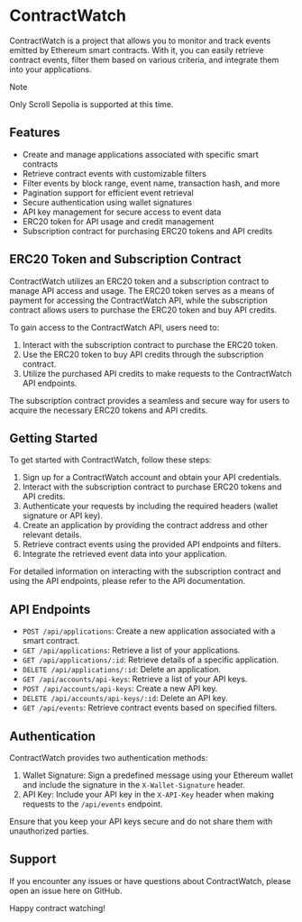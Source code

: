 # ContractWatch

ContractWatch is a project that allows you to monitor and track events emitted by Ethereum smart contracts. With it, you can easily retrieve contract events, filter them based on various criteria, and integrate them into your applications.

> [!NOTE]
> Only Scroll Sepolia is supported at this time.

## Features

- Create and manage applications associated with specific smart contracts
- Retrieve contract events with customizable filters
- Filter events by block range, event name, transaction hash, and more
- Pagination support for efficient event retrieval
- Secure authentication using wallet signatures
- API key management for secure access to event data
- ERC20 token for API usage and credit management
- Subscription contract for purchasing ERC20 tokens and API credits

## ERC20 Token and Subscription Contract

ContractWatch utilizes an ERC20 token and a subscription contract to manage API access and usage. The ERC20 token serves as a means of payment for accessing the ContractWatch API, while the subscription contract allows users to purchase the ERC20 token and buy API credits.

To gain access to the ContractWatch API, users need to:
1. Interact with the subscription contract to purchase the ERC20 token.
2. Use the ERC20 token to buy API credits through the subscription contract.
3. Utilize the purchased API credits to make requests to the ContractWatch API endpoints.

The subscription contract provides a seamless and secure way for users to acquire the necessary ERC20 tokens and API credits.

## Getting Started

To get started with ContractWatch, follow these steps:

1. Sign up for a ContractWatch account and obtain your API credentials.
2. Interact with the subscription contract to purchase ERC20 tokens and API credits.
3. Authenticate your requests by including the required headers (wallet signature or API key).
4. Create an application by providing the contract address and other relevant details.
5. Retrieve contract events using the provided API endpoints and filters.
6. Integrate the retrieved event data into your application.

For detailed information on interacting with the subscription contract and using the API endpoints, please refer to the API documentation.

## API Endpoints

- `POST /api/applications`: Create a new application associated with a smart contract.
- `GET /api/applications`: Retrieve a list of your applications.
- `GET /api/applications/:id`: Retrieve details of a specific application.
- `DELETE /api/applications/:id`: Delete an application.
- `GET /api/accounts/api-keys`: Retrieve a list of your API keys.
- `POST /api/accounts/api-keys`: Create a new API key.
- `DELETE /api/accounts/api-keys/:id`: Delete an API key.
- `GET /api/events`: Retrieve contract events based on specified filters.

## Authentication

ContractWatch provides two authentication methods:

1. Wallet Signature: Sign a predefined message using your Ethereum wallet and include the signature in the `X-Wallet-Signature` header.
2. API Key: Include your API key in the `X-API-Key` header when making requests to the `/api/events` endpoint.

Ensure that you keep your API keys secure and do not share them with unauthorized parties.

## Support

If you encounter any issues or have questions about ContractWatch, please open an issue here on GitHub.

Happy contract watching!
